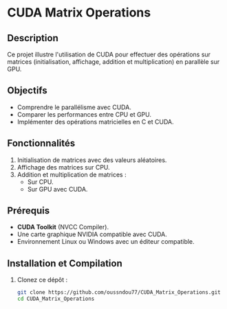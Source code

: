 # CUDA Matrix Operations

## Description
Ce projet illustre l'utilisation de CUDA pour effectuer des opérations sur matrices (initialisation, affichage, addition et multiplication) en parallèle sur GPU. 

## Objectifs
- Comprendre le parallélisme avec CUDA.
- Comparer les performances entre CPU et GPU.
- Implémenter des opérations matricielles en C et CUDA.

## Fonctionnalités
1. Initialisation de matrices avec des valeurs aléatoires.
2. Affichage des matrices sur CPU.
3. Addition et multiplication de matrices :
   - Sur CPU.
   - Sur GPU avec CUDA.

## Prérequis
- **CUDA Toolkit** (NVCC Compiler).
- Une carte graphique NVIDIA compatible avec CUDA.
- Environnement Linux ou Windows avec un éditeur compatible.

## Installation et Compilation
1. Clonez ce dépôt :
   ```bash
   git clone https://github.com/oussndou77/CUDA_Matrix_Operations.git
   cd CUDA_Matrix_Operations
